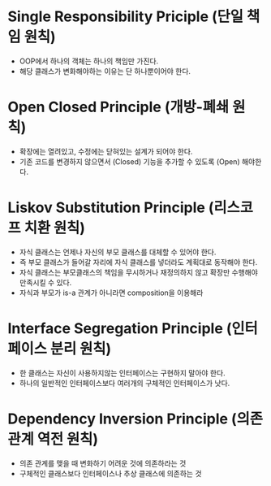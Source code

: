# Single Responsibility Priciple (단일 책임 원칙)

- OOP에서 하나의 객체는 하나의 책임만 가진다.
- 해당 클래스가 변화해야하는 이유는 단 하나뿐이어야 한다.

# Open Closed Principle (개방-폐쇄 원칙)

- 확장에는 열려있고, 수정에는 닫혀있는 설계가 되어야 한다.
- 기존 코드를 변경하지 않으면서 (Closed) 기능을 추가할 수 있도록 (Open) 해야한다.

# Liskov Substitution Principle (리스코프 치환 원칙)

- 자식 클래스는 언제나 자신의 부모 클래스를 대체할 수 있어야 한다.
- 즉 부모 클래스가 들어갈 자리에 자식 클래스를 넣더라도 계획대로 동작해야 한다.
- 자식 클래스는 부모클래스의 책임을 무시하거나 재정의하지 않고 확장만 수행해야 만족시킬 수 있다.
- 자식과 부모가 is-a 관계가 아니라면 composition을 이용해라

# Interface Segregation Principle (인터페이스 분리 원칙)

- 한 클래스는 자신이 사용하지않는 인터페이스는 구현하지 말아야 한다.
- 하나의 일반적인 인터페이스보다 여러개의 구체적인 인터페이스가 낫다.

# Dependency Inversion Principle (의존 관계 역전 원칙)

- 의존 관계를 맺을 때 변화하기 어려운 것에 의존하라는 것
- 구체적인 클래스보다 인터페이스나 추상 클래스에 의존하는 것